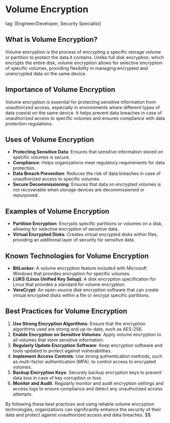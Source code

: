 # Volume Encryption
tag: [Engineer/Developer, Security Specialist]

## What is Volume Encryption?
Volume encryption is the process of encrypting a specific storage volume or partition to protect the data it contains. Unlike full disk encryption, which encrypts the entire disk, volume encryption allows for selective encryption of specific volumes, providing flexibility in managing encrypted and unencrypted data on the same device.

## Importance of Volume Encryption
Volume encryption is essential for protecting sensitive information from unauthorized access, especially in environments where different types of data coexist on the same device. It helps prevent data breaches in case of unauthorized access to specific volumes and ensures compliance with data protection regulations.

## Uses of Volume Encryption
- **Protecting Sensitive Data**: Ensures that sensitive information stored on specific volumes is secure.
- **Compliance**: Helps organizations meet regulatory requirements for data protection.
- **Data Breach Prevention**: Reduces the risk of data breaches in case of unauthorized access to specific volumes.
- **Secure Decommissioning**: Ensures that data on encrypted volumes is not recoverable when storage devices are decommissioned or repurposed.

## Examples of Volume Encryption
- **Partition Encryption**: Encrypts specific partitions or volumes on a disk, allowing for selective encryption of sensitive data.
- **Virtual Encrypted Disks**: Creates virtual encrypted disks within files, providing an additional layer of security for sensitive data.

## Known Technologies for Volume Encryption
- **BitLocker**: A volume encryption feature included with Microsoft Windows that provides encryption for specific volumes.
- **LUKS (Linux Unified Key Setup)**: A disk encryption specification for Linux that provides a standard for volume encryption.
- **VeraCrypt**: An open-source disk encryption software that can create virtual encrypted disks within a file or encrypt specific partitions.

## Best Practices for Volume Encryption
1. **Use Strong Encryption Algorithms**: Ensure that the encryption algorithms used are strong and up-to-date, such as AES-256.
2. **Enable Encryption on Sensitive Volumes**: Apply volume encryption to all volumes that store sensitive information.
3. **Regularly Update Encryption Software**: Keep encryption software and tools updated to protect against vulnerabilities.
4. **Implement Access Controls**: Use strong authentication methods, such as multi-factor authentication (MFA), to control access to encrypted volumes.
5. **Backup Encryption Keys**: Securely backup encryption keys to prevent data loss in case of key corruption or loss.
6. **Monitor and Audit**: Regularly monitor and audit encryption settings and access logs to ensure compliance and detect any unauthorized access attempts.

By following these best practices and using reliable volume encryption technologies, organizations can significantly enhance the security of their data and protect against unauthorized access and data breaches.
$$
